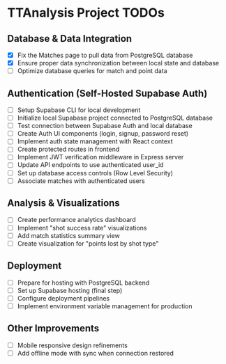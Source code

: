 # TTAnalysis Project TODOs

## Database & Data Integration
- [x] Fix the Matches page to pull data from PostgreSQL database
- [x] Ensure proper data synchronization between local state and database
- [ ] Optimize database queries for match and point data

## Authentication (Self-Hosted Supabase Auth)
- [ ] Setup Supabase CLI for local development
- [ ] Initialize local Supabase project connected to PostgreSQL database
- [ ] Test connection between Supabase Auth and local database
- [ ] Create Auth UI components (login, signup, password reset)
- [ ] Implement auth state management with React context
- [ ] Create protected routes in frontend
- [ ] Implement JWT verification middleware in Express server
- [ ] Update API endpoints to use authenticated user_id
- [ ] Set up database access controls (Row Level Security)
- [ ] Associate matches with authenticated users

## Analysis & Visualizations
- [ ] Create performance analytics dashboard
- [ ] Implement "shot success rate" visualizations
- [ ] Add match statistics summary view
- [ ] Create visualization for "points lost by shot type"

## Deployment
- [ ] Prepare for hosting with PostgreSQL backend
- [ ] Set up Supabase hosting (final step)
- [ ] Configure deployment pipelines
- [ ] Implement environment variable management for production

## Other Improvements
- [ ] Mobile responsive design refinements
- [ ] Add offline mode with sync when connection restored